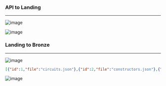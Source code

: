 ### API to Landing
---
![image](https://github.com/user-attachments/assets/13f5b8a6-a957-4b6b-bcff-5ba710e2e5e8)


![image](https://github.com/user-attachments/assets/6c5f71c7-7a55-4297-b90f-9d140d597d79)



### Landing to Bronze
---
![image](https://github.com/user-attachments/assets/caa7c77a-232d-4fad-83f7-b7599f9659f0)


```` json
[{"id":1,"file":"circuits.json"},{"id":2,"file":"constructors.json"},{"id":3,"file":"drivers.json},{"id":4,"file":"qualifying.json"},{"id":5,"file":"races.json"},{"id":6,"file":"results.json"}]
````

![image](https://github.com/user-attachments/assets/4b96467e-a78f-4596-85df-72747cb0cfa0)


